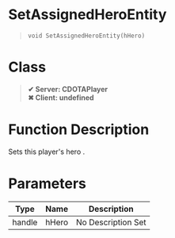 # SetAssignedHeroEntity
> `void SetAssignedHeroEntity(hHero)`
# Class
> __✔ Server: CDOTAPlayer__  
> __✖ Client: undefined__  
# Function Description
Sets this player's hero .
# Parameters
Type|Name|Description
--|--|--
handle|hHero|No Description Set
